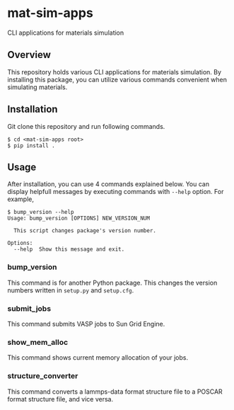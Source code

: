 # mat-sim-apps

CLI applications for materials simulation

## Overview

This repository holds various CLI applications for materials simulation. By installing this package, you can utilize various commands convenient when simulating materials.

## Installation

Git clone this repository and run following commands.

```shell
$ cd <mat-sim-apps root>
$ pip install .
```

## Usage

After installation, you can use 4 commands explained below. You can display helpfull messages by executing commands with `--help` option. For example,

```shell
$ bump_version --help
Usage: bump_version [OPTIONS] NEW_VERSION_NUM

  This script changes package's version number.

Options:
  --help  Show this message and exit.
```

### bump_version

This command is for another Python package. This changes the version numbers written in `setup.py` and `setup.cfg`.

### submit_jobs

This command submits VASP jobs to Sun Grid Engine.

### show_mem_alloc

This command shows current memory allocation of your jobs.

### structure_converter

This command converts a lammps-data format structure file to a POSCAR format structure file, and vice versa.
